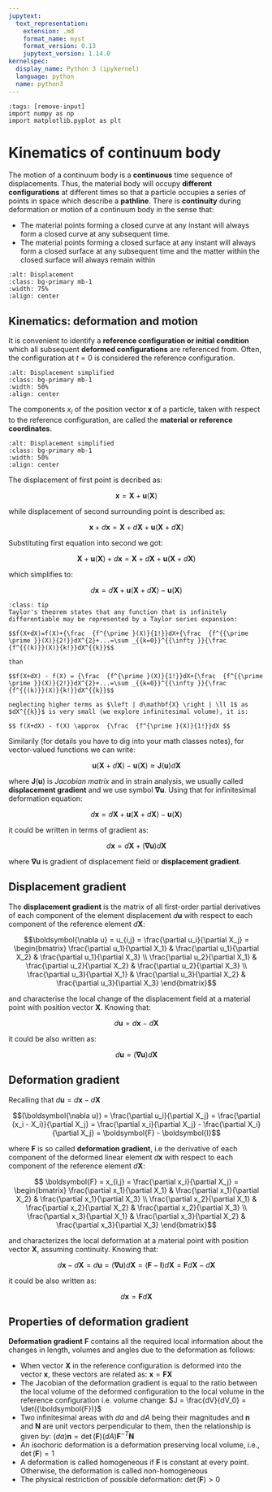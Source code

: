 ```yaml
---
jupytext:
  text_representation:
    extension: .md
    format_name: myst
    format_version: 0.13
    jupytext_version: 1.14.0
kernelspec:
  display_name: Python 3 (ipykernel)
  language: python
  name: python3
---
```


```{code-cell} ipython3
:tags: [remove-input]
import numpy as np
import matplotlib.pyplot as plt
```

# Kinematics of continuum body

The motion of a continuum body is a **continuous** time sequence of displacements. Thus, the material body will occupy **different configurations** at different times so that a particle occupies a series of points in space which describe a **pathline**. There is **continuity** during deformation or motion of a continuum body in the sense that:

- The material points forming a closed curve at any instant will always form a closed curve at any subsequent time.
- The material points forming a closed surface at any instant will always form a closed surface at any subsequent time and the matter within the closed surface will always remain within

```{image} figures/displacement_intro.png
:alt: Displacement
:class: bg-primary mb-1
:width: 75%
:align: center
```

## Kinematics: deformation and motion

It is convenient to identify a **reference configuration or initial condition** which all subsequent **deformed configurations** are
referenced from. Often, the configuration at $t=0$ is considered the reference configuration.

```{image} figures/displacement_simple.png
:alt: Displacement simplified
:class: bg-primary mb-1
:width: 50%
:align: center
```

The components $x_i$ of the position vector $\mathbf{x}$ of a particle, taken with respect to the reference
configuration, are called the **material or reference coordinates**.

```{image} figures/displacement_simple.png
:alt: Displacement simplified
:class: bg-primary mb-1
:width: 50%
:align: center
```

The displacement of first point is decribed as:

$$\mathbf{x} = \mathbf{X} + \mathbf{u}(\mathbf{X})$$

while displacement of second surrounding point is described as:

$$\mathbf{x} + d\mathbf{x}  = \mathbf{X} + d\mathbf{X} + \mathbf{u}(\mathbf{X} + d\mathbf{X})$$

Substituting first equation into second we got:

$$\mathbf{X} + \mathbf{u}(\mathbf{X}) + d\mathbf{x}  = \mathbf{X} + d\mathbf{X} + \mathbf{u}(\mathbf{X} + d\mathbf{X})$$

which simplifies to:

$$ d\mathbf{x} = d\mathbf{X} + \mathbf{u}(\mathbf{X} + d\mathbf{X}) - \mathbf{u}(\mathbf{X})$$

```{admonition} Taylor's theorem
:class: tip
Taylor's theorem states that any function that is infinitely differentiable may be represented by a Taylor series expansion:

$$f(X+dX)=f(X)+{\frac  {f^{\prime }(X)}{1!}}dX+{\frac  {f^{{\prime \prime }}(X)}{2!}}dX^{2}+...=\sum _{{k=0}}^{{\infty }}{\frac  {f^{{(k)}}(X)}{k!}}dX^{{k}}$$

than 

$$f(X+dX) - f(X) = {\frac  {f^{\prime }(X)}{1!}}dX+{\frac  {f^{{\prime \prime }}(X)}{2!}}dX^{2}+...=\sum _{{k=0}}^{{\infty }}{\frac  {f^{{(k)}}(X)}{k!}}dX^{{k}}$$

neglecting higher terms as $\left | d\mathbf{X} \right | \ll 1$ as $dX^{{k}}$ is very small (we explore infinitesimal volume), it is:

$$ f(X+dX) - f(X) \approx  {\frac  {f^{\prime }(X)}{1!}}dX $$
```

Similarily (for details you have to dig into your math classes notes), for vector-valued functions we can write:

$$\mathbf{u}(\mathbf{X} + d\mathbf{X}) - \mathbf{u}(\mathbf{X}) \approx  \boldsymbol{J}(\mathbf{u})d\mathbf{X}$$

where $\boldsymbol{J}(\mathbf{u})$ is *Jacobian matrix* and in strain analysis, we usually called **displacement gradient** and we use symbol $\boldsymbol{\nabla u}$. Using that for infinitesimal deformation equation:

$$d\mathbf{x} = d\mathbf{X} + \mathbf{u}(\mathbf{X} + d\mathbf{X}) - \mathbf{u}(\mathbf{X})$$

it could be written in terms of gradient as:

$$d\mathbf{x} = d\mathbf{X} + (\boldsymbol{\nabla u})d\mathbf{X}$$

where $\boldsymbol{\nabla u}$ is gradient of displacement field or **displacement gradient**.

## Displacement gradient

The **displacement gradient** is the matrix of all first-order partial derivatives of each component of the element displacement $d\mathbf{u}$ with respect to each component of the reference element $d\mathbf{X}$:

$$\boldsymbol{\nabla u} =  u_{i,j}  =  \frac{\partial u_i}{\partial X_j} =
\begin{bmatrix}
\frac{\partial u_1}{\partial X_1} & \frac{\partial u_1}{\partial X_2} & \frac{\partial u_1}{\partial X_3} \\
\frac{\partial u_2}{\partial X_1} & \frac{\partial u_2}{\partial X_2} & \frac{\partial u_2}{\partial X_3} \\
\frac{\partial u_3}{\partial X_1} & \frac{\partial u_3}{\partial X_2} & \frac{\partial u_3}{\partial X_3}
\end{bmatrix}$$

and characterise the local change of the displacement field at a material point with position vector $\mathbf{X}$. Knowing that:

$$d\mathbf{u} = d\mathbf{x} - d\mathbf{X}$$

it could be also written as:

$$d\mathbf{u} = (\boldsymbol{\nabla u})d\mathbf{X}$$


## Deformation gradient

Recalling that $d\mathbf{u} = d\mathbf{x} - d\mathbf{X}$

$$(\boldsymbol{\nabla u}) = \frac{\partial u_i}{\partial X_j} = \frac{\partial (x_i - X_i)}{\partial X_j} = \frac{\partial x_i}{\partial X_j} - \frac{\partial X_i}{\partial X_j} = \boldsymbol{F} - \boldsymbol{I}$$

where $\boldsymbol{F}$ is so called **deformation gradient**, i.e the derivative of each component of the deformed linear element $d\mathbf{x}$ with respect to each component of the reference element $d\mathbf{X}$:

$$ \boldsymbol{F} =  x_{i,j}  =  \frac{\partial x_i}{\partial X_j} =
\begin{bmatrix}
\frac{\partial x_1}{\partial X_1} & \frac{\partial x_1}{\partial X_2} & \frac{\partial x_1}{\partial X_3} \\
\frac{\partial x_2}{\partial X_1} & \frac{\partial x_2}{\partial X_2} & \frac{\partial x_2}{\partial X_3} \\
\frac{\partial x_3}{\partial X_1} & \frac{\partial x_3}{\partial X_2} & \frac{\partial x_3}{\partial X_3}
\end{bmatrix}$$

and characterizes the local deformation at a material point with position vector $\mathbf{X}$, assuming continuity. Knowing that:

$$d\mathbf{x} - d\mathbf{X} = d\mathbf{u} = (\boldsymbol{\nabla u})d\mathbf{X} = (\boldsymbol{F} - \boldsymbol{I})d\mathbf{X} = \boldsymbol{F}d\mathbf{X} - d\mathbf{X}$$

it could be also written as:

$$d\mathbf{x} = \boldsymbol{F}d\mathbf{X}$$

## Properties of deformation gradient

**Deformation gradient** $\boldsymbol{F}$ contains all the required local information about the changes in length, volumes and angles due to the deformation as follows:

- When vector $\mathbf{X}$ in the reference configuration is deformed into the vector $\mathbf{x}$, these vectors are related as: $\mathbf{x} = \boldsymbol{F}\mathbf{X}$
- The Jacobian of the deformation gradient is equal to the ratio between the local volume of the deformed configuration to the local volume in the reference configuration i.e. volume change: $J = \frac{dV}{dV_0} = \det({\boldsymbol{F})}$
- Two infinitesimal areas with $da$ and $dA$ being their magnitudes and $\mathbf{n}$ and $\mathbf{N}$ are unit vectors perpendicular to them, then the relationship is given by: $(da)\mathbf{n} = \det(\boldsymbol{F})(dA)\boldsymbol{F}^{-T}\mathbf{N}$
- An isochoric deformation is a deformation preserving local volume, i.e., $\det({\boldsymbol{F}})=1$
- A deformation is called homogeneous if $\boldsymbol{F}$ is constant at every point. Otherwise, the deformation is called non-homogeneous
- The physical restriction of possible deformation: $\det({\boldsymbol{F}}) > 0$
